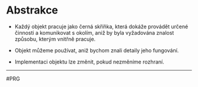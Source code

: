 # Abstrakce

- Každý objekt pracuje jako černá skříňka, která dokáže provádět určené činnosti a komunikovat s okolím, aniž by byla vyžadována znalost způsobu, kterým vnitřně pracuje. 

- Objekt můžeme používat, aniž bychom znali detaily jeho fungování.

- Implementaci objektu lze změnit, pokud nezměníme rozhraní.

---
#PRG